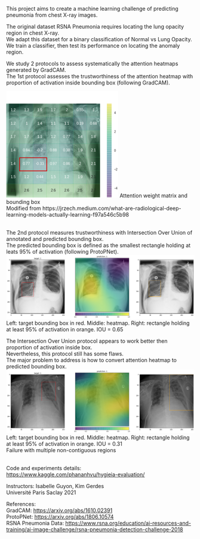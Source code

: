 This project aims to  create a machine learning challenge of predicting pneumonia from chest X-ray images.

The original dataset RSNA Pneumonia requires locating the lung opacity region in chest X-ray.\
We adapt this dataset for a binary classification of Normal vs Lung Opacity.\
We train a classifier, then test its performance on locating the anomaly region.

We study 2 protocols to assess systematically the attention heatmaps generated by GradCAM.\
The 1st protocol assesses the trustworthiness of the attention heatmap with proportion of activation inside bounding box (following GradCAM).

<img src="/img/heatmap-jzech-box.png" width="300">
Attention weight matrix and bounding box<br>
Modified from https://jrzech.medium.com/what-are-radiological-deep-learning-models-actually-learning-f97a546c5b98
<br><br>

The 2nd protocol measures trustworthiness with Intersection Over Union of annotated and predicted bounding box.\
The predicted bounding box is defined as the smallest rectangle holding at leats 95% of activation (following ProtoPNet).\
![](/img/iou-best1-0652.png)
Left: target bounding box in red. Middle: heatmap. Right: rectangle holding at least 95% of activation in orange. IOU = 0.65

The Intersection Over Union protocol appears to work better then proportion of activation inside box.\
Nevertheless, this protocol still has some flaws. \
The major problem to address is how to convert attention heatmap to predicted bounding box.\
![](/img/iou-noncontiguous-0313.png)
Left: target bounding box in red. Middle: heatmap. Right: rectangle holding at least 95% of activation in orange. IOU = 0.31\
Failure with multiple non-contiguous regions
<br><br>

Code and experiments details:\
https://www.kaggle.com/phananhvu/hygieia-evaluation/
<br>

Instructors: Isabelle Guyon, Kim Gerdes\
Université Paris Saclay 2021


References:\
GradCAM: https://arxiv.org/abs/1610.02391 \
ProtoPNet: https://arxiv.org/abs/1806.10574 \
RSNA Pneumonia Data: https://www.rsna.org/education/ai-resources-and-training/ai-image-challenge/rsna-pneumonia-detection-challenge-2018
